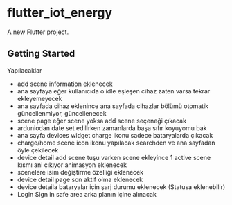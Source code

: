 # flutter_iot_energy

A new Flutter project.

## Getting Started
Yapılacaklar
- add scene information eklenecek
- ana sayfaya eğer kullanıcıda o idle eşleşen cihaz zaten varsa tekrar ekleyemeyecek
- ana sayfada cihaz eklenince ana sayfada cihazlar bölümü otomatik güncellenmiyor, güncellenecek
- scene page eğer scene yoksa add scene seçeneği çıkacak
- arduniodan date set edilirken zamanlarda başa sıfır koyuyomu bak
- ana sayfa devices widget charge ikonu sadece bataryalarda çıkacak
- charge/home scene icon ikonu yapılacak searchden ve ana sayfadan öyle çekilecek
- device detail add scene tuşu varken scene ekleyince 1 active scene kısmı ani çıkıyor animasyon eklenecek
- scenelere isim değiştirme özelliği eklenecek
- device detail page son aktif olma eklenecek
- device detaila bataryalar için şarj durumu eklenecek (Statusa eklenebilir)
- Login Sign in safe area arka planın içine alınacak